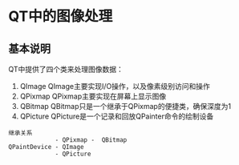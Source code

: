 # QT中的图像处理

## 基本说明
QT中提供了四个类来处理图像数据：  
1. QImage
QImage主要实现I/O操作，以及像素级别访问和操作  
2. QPixmap
QPixmap主要实现在屏幕上显示图像  
3. QBitmap
QBitmap只是一个继承于QPixmap的便捷类，确保深度为1  
4. QPicture
QPicture是一个记录和回放QPainter命令的绘制设备  
```
继承关系
			 - QPixmap -  QBitmap
QPaintDevice - QImage
			 - QPicture
```